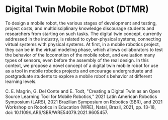 # Digital Twin Mobile Robot (DTMR)
To design a mobile robot, the various stages of development and testing, project costs, and multidisciplinary knowledge discourage students and researchers from starting on such tasks. The digital twin concept, currently addressed in the industry, is related to cyber-physical systems, connecting virtual systems with physical systems. At first, in a mobile robotics project, they can be in the virtual modeling phase, which allows collaborators to test the behavior of the locomotion of the mobile robot, and evaluation many types of sensors, even before the assembly of the real design. In this context, we propose a novel concept of a digital twin mobile robot for use as a tool in mobile robotics projects and encourage undergraduate and postgraduate students to explore a mobile robot's behavior at different learning levels.

C. E. Magrin, G. Del Conte and E. Todt, "Creating a Digital Twin as an Open Source Learning Tool for Mobile Robotics," 2021 Latin American Robotics Symposium (LARS), 2021 Brazilian Symposium on Robotics (SBR), and 2021 Workshop on Robotics in Education (WRE), Natal, Brazil, 2021, pp. 13-18, doi: 10.1109/LARS/SBR/WRE54079.2021.9605457.
